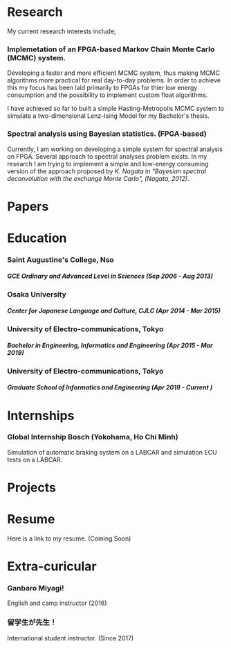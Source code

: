 # Research

My current research interests include;

### Implemetation of an FPGA-based Markov Chain Monte Carlo (MCMC) system.

Developing a faster and more efficient MCMC system, thus making MCMC algorithms more practical for real day-to-day problems. In order to achieve this my focus has been laid primarily to FPGAs for thier low energy consumption and the possibility to implement custom float algorithms. 

I have achieved so far to built a simple Hasting-Metropolis MCMC system to simulate a two-dimensional Lenz-Ising Model for my Bachelor's thesis.

### Spectral analysis using Bayesian statistics. (FPGA-based)

Currently, I am working on developing a simple system for spectral analysis on FPGA. Several approach to spectral analyses problem exists. In my research I am trying to implement a simple and low-energy consuming version of the approach proposed by _K. Nagata_ in _"Bayesian spectral deconvolution with the exchange Monte Carlo", (Nagata, 2012)_.

# Papers

# Education

### Saint Augustine's College, Nso 
##### GCE Ordinary and Advanced Level in Sciences (Sep 2006 - Aug 2013)

### Osaka University 
##### Center for Japanese Language and Culture, CJLC (Apr 2014 - Mar 2015)

### University of Electro-communications, Tokyo 
##### Bachelor in Engineering, Informatics and Engineering (Apr 2015 - Mar 2019)

### University of Electro-communications, Tokyo 
##### Graduate School of Informatics and Engineering (Apr 2019 - Current )

# Internships

### Global Internship Bosch (Yokohama, Ho Chi Minh)

Simulation of automatic braking system on a LABCAR and simulation ECU tests on a LABCAR. 

# Projects

# Resume

Here is a link to my resume. (Coming Soon)

# Extra-curicular

### Ganbaro Miyagi! 

English and camp instructor (2016)

### 留学生が先生！

International student  instructor. (Since 2017)
